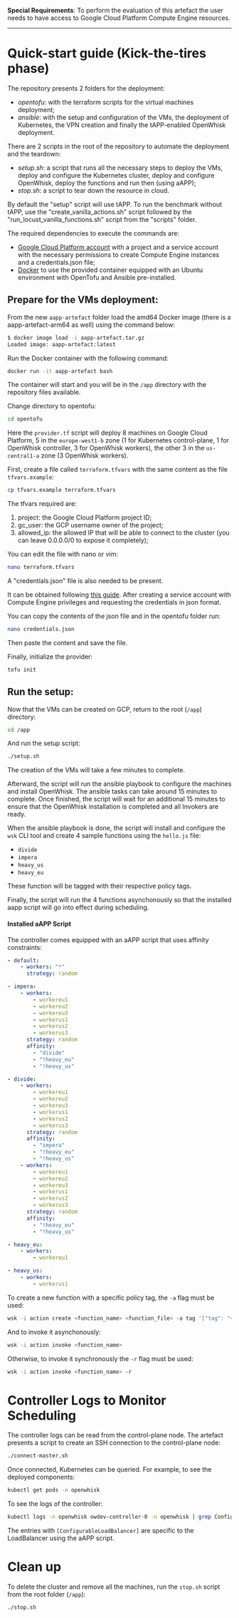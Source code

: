 **Special Requirements**: To perform the evaluation of this artefact the user needs to have access to Google Cloud Platform Compute Engine resources.

---

# Quick-start guide (Kick-the-tires phase)

The repository presents 2 folders for the deployment:

- _opentofu_: with the terraform scripts for the virtual machines deployment;
- _ansible_: with the setup and configuration of the VMs, the deployment of Kubernetes, the VPN creation and finally the tAPP-enabled OpenWhisk deployment.

There are 2 scripts in the root of the repository to automate the deployment and the teardown:

- _setup.sh_: a script that runs all the necessary steps to deploy the VMs, deploy and configure the Kubernetes cluster, deploy and configure OpenWhisk, deploy the functions and run then (using aAPP);
- _stop.sh_: a script to tear down the resource in cloud.

By default the "setup" script will use tAPP. To run the benchmark without tAPP, use the "create_vanilla_actions.sh" script followed by the "run_locust_vanilla_functions.sh" script from the 
"scripts" folder.

The required dependencies to execute the commands are:

- [Google Cloud Platform account](https://cloud.google.com/) with a project and a service account with the necessary permissions to create Compute Engine instances and a credentials.json file;
- [Docker](https://www.docker.com/) to use the provided container equipped with an Ubuntu environment with OpenTofu and Ansible pre-installed.

## Prepare for the VMs deployment:

From the new `aapp-artefact` folder load the amd64 Docker image (there is a aapp-artefact-arm64 as well)
using the command below:

```bash
$ docker image load -i aapp-artefact.tar.gz
Loaded image: aapp-artefact:latest
```

Run the Docker container with the following command:

```bash
docker run -it aapp-artefact bash
```

The container will start and you will be in the `/app` directory with
the repository files available.

Change directory to opentofu:

```bash
cd opentofu
```

Here the `provider.tf` script will deploy 8 machines on Google Cloud Platform, 5 in the `europe-west1-b` zone (1 for Kubernetes control-plane, 1 for OpenWhisk controller, 3 for OpenWhisk workers), the other 3 in the `us-central1-a` zone (3 OpenWhisk workers).

First, create a file called `terraform.tfvars` with the same content as the file `tfvars.example`:

```bash
cp tfvars.example terraform.tfvars
```

The tfvars required are:

1.  project: the Google Cloud Platform project ID;
2.  gc_user: the GCP username owner of the project;
3.  allowed_ip: the allowed IP that will be able to connect to the cluster (you can leave 0.0.0.0/0 to expose it completely);

You can edit the file with nano or vim:

```bash
nano terraform.tfvars
```

A "credentials.json" file is also needed to be present.

It can be obtained following [this guide](https://developers.google.com/workspace/guides/create-credentials). After creating a service account with Compute Engine privileges and requesting the credentials in json format.

You can copy the contents of the json file and in the opentofu folder run:

```bash
nano credentials.json
```

Then paste the content and save the file.

Finally, initialize the provider:

```bash
tofu init
```

## Run the setup:

Now that the VMs can be created on GCP, return to the root (`/app`) directory:

```bash
cd /app
```

And run the setup script:

```bash
./setup.sh
```

The creation of the VMs will take a few minutes to complete. 

Afterward, the script will run the ansible playbook to configure the machines and install OpenWhisk.
The ansible tasks can take around 15 minutes to complete. Once finished, the script will wait for an
additional 15 minutes to ensure that the OpenWhisk installation is completed and all Invokers are ready.

When the ansible playbook is done, the script will 
install and configure the `wsk` CLI tool and create 4 sample functions using the `hello.js` file: 
- `divide` 
- `impera`
- `heavy_us`
- `heavy_eu`

These function will be tagged with their respective policy tags.

Finally, the script will run the 4 functions asynchonously so that the installed aapp script
will go into effect during scheduling.

#### Installed aAPP Script

The controller comes equipped with an aAPP script that uses affinity constraints:

```yaml
- default:
    - workers: "*"
      strategy: random

- impera:
    - workers:
        - workereu1
        - workereu2
        - workereu3
        - workerus1
        - workerus2
        - workerus3
      strategy: random
      affinity:
        - "divide"
        - "!heavy_eu"
        - "!heavy_us"

- divide:
    - workers:
        - workereu1
        - workereu2
        - workereu3
        - workerus1
        - workerus2
        - workerus3
      strategy: random
      affinity:
        - "impera"
        - "!heavy_eu"
        - "!heavy_us"
    - workers:
        - workereu1
        - workereu2
        - workereu3
        - workerus1
        - workerus2
        - workerus3
      strategy: random
      affinity:
        - "!heavy_eu"
        - "!heavy_us"

- heavy_eu:
    - workers:
        - workereu1

- heavy_us:
    - workers:
        - workerus1
```

To create a new function with a specific policy tag, the `-a` flag must be used:

```bash
wsk -i action create <function_name> <function_file> -a tag '["tag": "<policy_tag>"]'
```

And to invoke it asynchonously:

```bash
wsk -i action invoke <function_name>
```

Otherwise, to invoke it synchronously the `-r` flag must be used:

```bash
wsk -i action invoke <function_name> -r
```

# Controller Logs to Monitor Scheduling

The controller logs can be read from the control-plane node. The artefact presents a script to
create an SSH connection to the control-plane node:

```bash
./connect-master.sh
```

Once connected, Kubernetes can be queried. For example, to see the deployed components:

```bash
kubectl get pods -n openwhisk
```

To see the logs of the controller:

```bash
kubectl logs -n openwhisk owdev-controller-0 -n openwhisk | grep ConfigurableLoadBalancer
```

The entries with `[ConfigurableLoadBalancer]` are specific to the LoadBalancer using the aAPP script.

# Clean up

To delete the cluster and remove all the machines, run the `stop.sh` script from the root folder (`/app`):

```bash
./stop.sh
```
